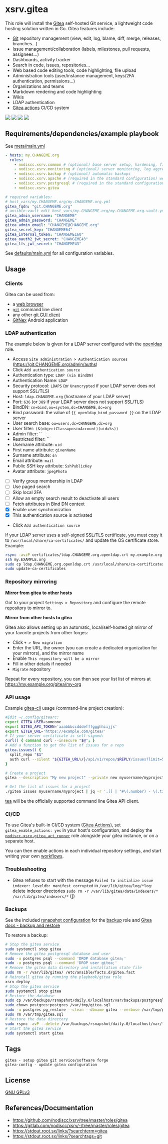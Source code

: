 # xsrv.gitea

This role will install the [Gitea](https://gitea.io/en-us/) self-hosted Git service, a lightweight code hosting solution written in Go. Gitea features include:

- [Git](https://en.wikipedia.org/wiki/Git) repository management (view, edit, log, blame, diff, merge, releases, branches...)
- Issue management/collaboration (labels, milestones, pull requests, assignees...)
- Dashboards, activity tracker
- Search in code, issues, repositories...
- Web based code editing tools, code highlighting, file upload
- Administration tools (user/instance management, keys/2FA authentication, permissions...)
- Organizations and teams
- Markdown rendering and code highlighting
- Wikis
- LDAP authentication
- [Gitea actions](https://docs.gitea.com/next/usage/actions/overview) CI/CD system

[![](https://gitlab.com/nodiscc/toolbox/-/raw/master/DOC/SCREENSHOTS/Rks90zV.png)](https://gitlab.com/nodiscc/toolbox/-/raw/master/DOC/SCREENSHOTS/2TGIshE.png)
[![](https://gitlab.com/nodiscc/toolbox/-/raw/master/DOC/SCREENSHOTS/cBktctp.png)](https://gitlab.com/nodiscc/toolbox/-/raw/master/DOC/SCREENSHOTS/EauaJxq.png)
[![](https://gitlab.com/nodiscc/toolbox/-/raw/master/DOC/SCREENSHOTS/gvcfs6G.png)](https://gitlab.com/nodiscc/toolbox/-/raw/master/DOC/SCREENSHOTS/DHku4ke.png)
[![](https://gitlab.com/nodiscc/toolbox/-/raw/master/DOC/SCREENSHOTS/4NhXqdG.png)](https://gitlab.com/nodiscc/toolbox/-/raw/master/DOC/SCREENSHOTS/d5glB4P.png)


## Requirements/dependencies/example playbook

See [meta/main.yml](meta/main.yml)

```yaml
- hosts: my.CHANGEME.org
  roles:
    - nodiscc.xsrv.common # (optional) base server setup, hardening, firewall, bruteforce prevention
    - nodiscc.xsrv.monitoring # (optional) server monitoring, log aggregation
    - nodiscc.xsrv.backup # (optional) automatic backups
    - nodiscc.xsrv.apache # (required in the standard configuration) webserver/reverse proxy, SSL certificates
    - nodiscc.xsrv.postgresql # (required in the standard configuration) database engine
    - nodiscc.xsrv.gitea

# required variables:
# host_vars/my.CHANGEME.org/my.CHANGEME.org.yml
gitea_fqdn: "git.CHANGEME.org"
# ansible-vault edit host_vars/my.CHANGEME.org/my.CHANGEME.org.vault.yml
gitea_admin_username: "CHANGEME"
gitea_admin_password: "CHANGEME"
gitea_admin_email: "CHANGEME@CHANGEME.org"
gitea_secret_key: "CHANGEME64"
gitea_internal_token: "CHANGEME160"
gitea_oauth2_jwt_secret: "CHANGEME43"
gitea_lfs_jwt_secret: "CHANGEME43"
```

See [defaults/main.yml](defaults/main.yml) for all configuration variables.


## Usage

### Clients

Gitea can be used from:
- a [web browser](https://www.mozilla.org/en-US/firefox/)
- [`git`](https://git-scm.com/) command line client
- any other [git GUI client](https://git-scm.com/downloads/guis)
- [GitNex](https://f-droid.org/en/packages/org.mian.gitnex/) Android application

### LDAP authentication

The example below is given for a LDAP server configured with the [openldap](../openldap) role.

- Access `Site administration > Authentication sources` (https://git.CHANGEME.org/admin/auths)
- Click `Add authentication source`
- Authentication type: `LDAP (via BindDN)`
- Authentication Name: `LDAP`
- Security protocol: `LDAPS` (or `Unencrypted` if your LDAP server does not support SSL/TLS)
- Host: `ldap.CHANGEME.org` (hostname of your LDAP server)
- Port: `636` (or `389` if your LDAP server does not support SSL/TLS)
- BindDN: `cn=bind,ou=system,dc=CHANGEME,dc=org`
- Bind password: the value of `{{ openldap_bind_password }}` on the LDAP server
- User search base: `ou=users,dc=CHANGEME,dc=org`
- User filter: `(&(objectClass=posixAccount)(uid=%s))`
- Admin filter: ``
- Restricted filter: ``
- Username attribute: `uid`
- First name attribute: `givenName`
- Surname attribute: `sn`
- Email attribute: `mail`
- Public SSH key attribute: `SshPublicKey`
- Avatar attribute: `jpegPhoto`
- [ ] Verify group membership in LDAP
- [ ] Use paged search
- [ ] Skip local 2FA
- [ ] Allow an empty search result to deactivate all users
- [ ] Fetch attributes in Bind DN context
- [x] Enable user synchronization
- [x] This authentication source is activated
- Click `Add authentication source`

If your LDAP server uses a self-signed SSL/TLS certificate, you must copy it to `/usr/local/share/ca-certificates/` and update the OS certificate store. Example:

```bash
rsync -avzP certificates/ldap.CHANGEME.org.openldap.crt my.example.org:
ssh my.EXAMPLE.org
sudo cp ldap.CHANGEME.org.openldap.crt /usr/local/share/ca-certificates/
sudo update-ca-certificates
```

### Repository mirroring

**Mirror from gitea to other hosts**

Got to your project `Settings > Repository` and configure the remote repository to mirror to.

<!--
<summary>DEPRECATED git hooks method</summary>
This method uses git hooks, which are disabled by default (`gitea_enable_git_hooks: no`). To mirror a gitea repository to github/gitlab [[1]](https://github.com/go-gitea/gitea/issues/3480), add a post-receive hook in the project settings:

```bash
#!/bin/bash
user="myusername"
token="qwertyuiopasdfghjklmzxcvbn"
host="github.com"
repo="myproject"
git push --mirror --quiet https://$user:$token@$host/$user/$repo.git &> /dev/null
echo "$host/$user/$repo updated"
```
-->

**Mirror from other hosts to gitea**

Gitea also allows setting up an automatic, local/self-hosted git mirror of your favorite projects from other forges:

- Click `+ > New migration`
- Enter the URL, the owner (you can create a dedicated organization for your mirrors), and the mirror name
- Enable `This repository will be a mirror`
- Fill in other details if needed
- `Migrate` repository

Repeat for every repository, you can then see your list list of mirrors at https://my.example.org/gitea/my-org

### API usage

Example [gitea-cli](https://github.com/bashup/gitea-cli) usage (command-line project creation):

```bash
#Edit ~/.config/gitearc:
export GITEA_USER=someone
export GITEA_API_TOKEN='aaabbbccdddefffggghhiijjs'
export GITEA_URL='https://example.com/gitea/'
# If your server certificate is self-signed:
curl() { command curl --insecure "$@"; }
# Add a function to get the list of issues for a repo
gitea.issues() {
  split_repo "$1"
  auth curl --silent "${GITEA_URL%/}/api/v1/repos/$REPLY/issues?limit=50"
}

```

```bash
# Create a project
gitea --description "My new project" --private new myusername/myproject

# Get the list of issues for a project
./gitea issues myusername/myproject | jq -r '.[] | "#\(.number) - \(.title)"'
```

[tea](https://gitea.com/gitea/tea) will be the officially supported command line Gitea API client.

### CI/CD

To use Gitea's built-in CI/CD system ([Gitea Actions](https://docs.gitea.com/next/usage/actions/overview)), set `gitea_enable_actions: yes` in your host's configuration, and deploy the [`nodiscc.xsrv.gitea_act_runner`](../gitea_act_runner/) role alongside your gitea instance, or on a separate host.

You can then enable actions in each individual repository settings, and start writing your own [workflows](../gitea_act_runner#usage).


### Troubleshooting

* Gitea refuses to start with the message `Failed to initialize issue indexer: leveldb: manifest corrupted` in `/var/lib/gitea/log/*log`: delete indexer directories `sudo rm -r /var/lib/gitea/data/indexers/* /var/lib/gitea/indexers/*` ([1](https://github.com/go-gitea/gitea/issues/7013))

### Backups

See the included [rsnapshot configuration](templates/etc_rsnapshot.d_gitea.conf.j2) for the [backup](../backup) role and [Gitea docs - backup and restore](https://docs.gitea.io/en-us/backup-and-restore/)

To restore a backup:

```bash
# Stop the gitea service
sudo systemctl stop gitea
# Remove the gitea postgresql database and user
sudo -u postgres psql --command 'DROP database gitea;'
sudo -u postgres psql --command 'DROP user gitea;'
# Remove the gitea data directory and installation state file
sudo rm -r /var/lib/gitea/ /etc/ansible/facts.d/gitea.fact
# Reinstall gitea by running the playbook/gitea role
xsrv deploy
# Stop the gitea service
sudo systemctl stop gitea
# Restore the database
sudo cp /var/backups/rsnapshot/daily.0/localhost/var/backups/postgresql/gitea.sql /var/tmp/
sudo chown postgres:postgres /var/tmp/gitea.sql
sudo -u postgres pg_restore --clean --dbname gitea --verbose /var/tmp/gitea.sql
sudo rm /var/tmp/gitea.sql
# Restore the data directory
sudo rsync -avP --delete /var/backups/rsnapshot/daily.0/localhost/var/lib/gitea/ /var/lib/gitea/
# Start the gitea service
sudo systemctl start gitea
```


## Tags

<!--BEGIN TAGS LIST-->
```
gitea - setup gitea git service/software forge
gitea-config - update gitea configuration
```
<!--END TAGS LIST-->


## License

[GNU GPLv3](../../LICENSE)

## References/Documentation

- https://github.com/nodiscc/xsrv/tree/master/roles/gitea
- https://gitlab.com/nodiscc/xsrv/-/tree/master/roles/gitea
- https://stdout.root.sx/links/?searchterm=gitea
- https://stdout.root.sx/links/?searchtags=git

